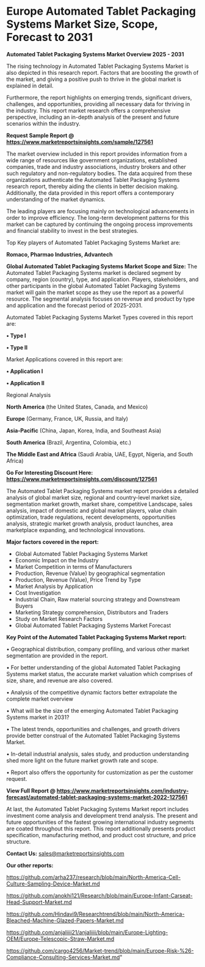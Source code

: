# Europe Automated Tablet Packaging Systems Market Size, Scope, Forecast to 2031

<Strong> Automated Tablet Packaging Systems Market Overview 2025 - 2031</strong>

The rising technology in Automated Tablet Packaging Systems Market is also depicted in this research report. Factors that are boosting the growth of the market, and giving a positive push to thrive in the global market is explained in detail.

Furthermore, the report highlights on emerging trends, significant drivers, challenges, and opportunities, providing all necessary data for thriving in the industry. This report market research offers a comprehensive perspective, including an in-depth analysis of the present and future scenarios within the industry.

<strong>Request Sample Report @ <a href=https://www.marketreportsinsights.com/sample/127561>https://www.marketreportsinsights.com/sample/127561</a></strong>

The market overview included in this report provides information from a wide range of resources like government organizations, established companies, trade and industry associations, industry brokers and other such regulatory and non-regulatory bodies. The data acquired from these organizations authenticate the Automated Tablet Packaging Systems research report, thereby aiding the clients in better decision making. Additionally, the data provided in this report offers a contemporary understanding of the market dynamics.

The leading players are focusing mainly on technological advancements in order to improve efficiency. The long-term development patterns for this market can be captured by continuing the ongoing process improvements and financial stability to invest in the best strategies.

Top Key players of Automated Tablet Packaging Systems Market are:

<strong>Romaco, Pharmao Industries, Advantech</strong>

<strong><b>Global Automated Tablet Packaging Systems Market Scope and Size:</b></strong>
The Automated Tablet Packaging Systems market is declared segment by company, region (country), type, and application. Players, stakeholders, and other participants in the global Automated Tablet Packaging Systems market will gain the market scope as they use the report as a powerful resource. The segmental analysis focuses on revenue and product by type and application and the forecast period of 2025-2031.

Automated Tablet Packaging Systems Market Types covered in this report are:

<strong>• Type I

• Type II</strong>

Market Applications covered in this report are:

<strong>• Application I

• Application II</strong> 

Regional Analysis

<strong>North America</strong> (the United States, Canada, and Mexico)

<strong>Europe</strong> (Germany, France, UK, Russia, and Italy)

<strong>Asia-Pacific</strong> (China, Japan, Korea, India, and Southeast Asia)

<strong>South America</strong> (Brazil, Argentina, Colombia, etc.)

<strong>The Middle East and Africa</strong> (Saudi Arabia, UAE, Egypt, Nigeria, and South Africa)

<strong>Go For Interesting Discount Here: <a href=https://www.marketreportsinsights.com/discount/127561>https://www.marketreportsinsights.com/discount/127561</a></strong>

The Automated Tablet Packaging Systems market report provides a detailed analysis of global market size, regional and country-level market size, segmentation market growth, market share, competitive Landscape, sales analysis, impact of domestic and global market players, value chain optimization, trade regulations, recent developments, opportunities analysis, strategic market growth analysis, product launches, area marketplace expanding, and technological innovations.

<strong><b>Major factors covered in the report:</b></strong>
<ul>
  <li>Global Automated Tablet Packaging Systems Market </li>
  <li>Economic Impact on the Industry</li>
  <li>Market Competition in terms of Manufacturers</li>
  <li>Production, Revenue (Value) by geographical segmentation</li>
  <li>Production, Revenue (Value), Price Trend by Type</li>
  <li>Market Analysis by Application</li>
  <li>Cost Investigation</li>
  <li>Industrial Chain, Raw material sourcing strategy and Downstream Buyers</li>
  <li>Marketing Strategy comprehension, Distributors and Traders</li>
  <li>Study on Market Research Factors</li>
  <li>Global Automated Tablet Packaging Systems Market Forecast</li>
</ul>

<strong><b>Key Point of the Automated Tablet Packaging Systems Market report:</b></strong>

• Geographical distribution, company profiling, and various other market segmentation are provided in the report.

• For better understanding of the global Automated Tablet Packaging Systems market status, the accurate market valuation which comprises of size, share, and revenue are also covered.

• Analysis of the competitive dynamic factors better extrapolate the complete market overview

• What will be the size of the emerging Automated Tablet Packaging Systems market in 2031?

• The latest trends, opportunities and challenges, and growth drivers provide better construal of the Automated Tablet Packaging Systems Market.

• In-detail industrial analysis, sales study, and production understanding shed more light on the future market growth rate and scope.

• Report also offers the opportunity for customization as per the customer request.

<strong><b>View Full Report @ <a href=https://www.marketreportsinsights.com/industry-forecast/automated-tablet-packaging-systems-market-2022-127561>https://www.marketreportsinsights.com/industry-forecast/automated-tablet-packaging-systems-market-2022-127561</a></b></strong>


At last, the Automated Tablet Packaging Systems Market report includes investment come analysis and development trend analysis. The present and future opportunities of the fastest growing international industry segments are coated throughout this report. This report additionally presents product specification, manufacturing method, and product cost structure, and price structure.

<strong>Contact Us:</strong>
sales@marketreportsinsights.com

<strong>Our other reports:</strong>

<a href=https://github.com/arha237/research/blob/main/North-America-Cell-Culture-Sampling-Device-Market.md>https://github.com/arha237/research/blob/main/North-America-Cell-Culture-Sampling-Device-Market.md</a>

<a href=https://github.com/anokhi121/Research/blob/main/Europe-Infant-Carseat-Head-Support-Market.md>https://github.com/anokhi121/Research/blob/main/Europe-Infant-Carseat-Head-Support-Market.md</a>

<a href=https://github.com/Hindavi9/Researchtrend/blob/main/North-America-Bleached-Machine-Glazed-Papers-Market.md>https://github.com/Hindavi9/Researchtrend/blob/main/North-America-Bleached-Machine-Glazed-Papers-Market.md</a>

<a href=https://github.com/anjaliiii21/anjaliiii/blob/main/Europe-Lighting-OEM/Europe-Telescopic-Straw-Market.md>https://github.com/anjaliiii21/anjaliiii/blob/main/Europe-Lighting-OEM/Europe-Telescopic-Straw-Market.md</a>

<a href=https://github.com/cargo4256/Market-trend/blob/main/Europe-Risk-%26-Compliance-Consulting-Services-Market.md>https://github.com/cargo4256/Market-trend/blob/main/Europe-Risk-%26-Compliance-Consulting-Services-Market.md</a>"
